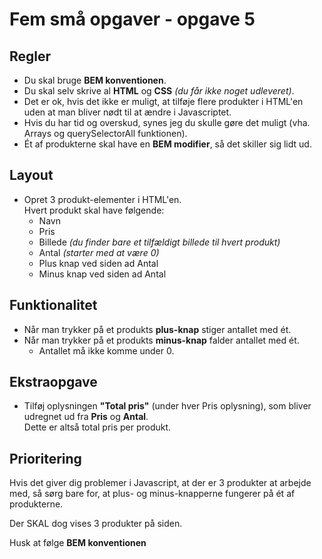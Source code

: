 # Fem små opgaver - opgave 5

## Regler

* Du skal bruge **BEM konventionen**.
* Du skal selv skrive al **HTML** og **CSS** *(du får ikke noget udleveret)*.
* Det er ok, hvis det ikke er muligt, at tilføje flere produkter i HTML'en uden at man bliver nødt til at ændre i Javascriptet.
* Hvis du har tid og overskud, synes jeg du skulle gøre det muligt (vha. Arrays og querySelectorAll funktionen).
* Ét af produkterne skal have en **BEM modifier**, så det skiller sig lidt ud.

## Layout

* Opret 3 produkt-elementer i HTML'en.<br>
Hvert produkt skal have følgende:
	* Navn
	* Pris
	* Billede  *(du finder bare et tilfældigt billede til hvert produkt)*
	* Antal  *(starter med at være 0)*
	* Plus knap ved siden ad Antal
	* Minus knap ved siden ad Antal

## Funktionalitet

* Når man trykker på et produkts **plus-knap** stiger antallet med ét.
* Når man trykker på et produkts **minus-knap** falder antallet med ét.
	* Antallet må ikke komme under 0.

## Ekstraopgave

* Tilføj oplysningen **"Total pris"** (under hver Pris oplysning), som bliver udregnet ud fra **Pris** og **Antal**.<br>Dette er altså total pris per produkt.

## Prioritering

Hvis det giver dig problemer i Javascript, at der er 3 produkter at arbejde med, så sørg bare for, at plus- og minus-knapperne fungerer på ét af produkterne.

Der SKAL dog vises 3 produkter på siden.

Husk at følge **BEM konventionen** 
